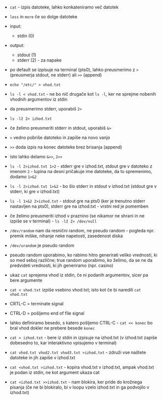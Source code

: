 - `cat` - izpis datoteke, lahko konkateniramo več datotek
- `less` in `more` če so dolge datoteke

- input:
	- stdin (0)
- output:
	- stdout (1)
	- stderr (2) - za napake
- po default se izpisuje na terminal (pts0), lahko preusmerimo z `>` (preusmerja stdout, ne stderr) ali `>>` (append)
- `echo "/etc/" > vhod.txt`
- `ls -l < vhod.txt` - ne bo nič drugače kot `ls -l`, ker ne sprejme nobenih vhodnih argumentov iz stdin
- da preusmerimo stderr, uporabiš `2>`
- `ls -lž 2> izhod.txt`
- če želimo preusmeriti stderr in stdout, uporabiš `&>`
- `>` vedno pobriše datoteko in zapiše na novo vanjo
- `>>` doda izpis na konec datoteke brez brisanja (append)
- isto lahko delamo `&>>`, `2>>`

- `ls -l 2>izhod.txt 1>2` - stderr gre v izhod.txt, stdout gre v datoteko z imenom `2` - lupina na desni pričakuje ime datoteke, da to spremenimo, dodamo `1>&2`

- `ls -l 2>izhod.txt 1>&2` - bo šlo stderr in stdout v izhod.txt (stdout gre v stderr, ki gre v izhod.txt)
- `ls -l 1>&2 2>izhod.txt` - stdout gre na pts0 (ker je trenutno stderr nastavljen na pts0), stderr gre na izhod.txt - vrstni red je pomemben

- če želimo preusmeriti izhod v praznino (se nikamor ne shrani in ne izpiše se v terminal) - `ls -lž 2> /dev/null`

- `/dev/random` nam da resnični random, ne pseudo random - pogleda npr. premik miške, nihanje neke napetosti, zasedenost diska
- `/dev/urandom` je pseudo random
- pseudo random uporabimo, ko rabimo hitro generirati veliko vrednosti, ki so med seboj različne; true random uporabimo, ko želimo, da se ne da predvideti vrednosti, ki jih generiramo (npr. casino)

- ukaz `cat` sprejema vhod iz stdin, če ni podanih argumentov, sicer pa bere argumente
- `cat < vhod.txt` izpiše vsebino vhod.txt; isto kot če bi naredili `cat vhod.txt`

- CRTL-C = terminate signal
- CTRL-D = pošljemo end of file signal

- lahko definiramo besedo, s katero pošljemo CTRL-C - `cat << konec` bo bral vhod dokler ne prebere besede `konec`

- `cat > izhod.txt` - bere iz stdin in izpisuje na izhod.txt (v izhod.txt zapiše dobesedno to, kar interaktivno vpisujemo v terminal)

- `cat vhod.txt vhod2.txt vhod3.txt >izhod.txt` - združi vse naštete datoteke in jih zapiše v izhod.txt
- `cat <vhod.txt >izhod.txt` - kopira vhod.txt v izhod.txt, ampak vhod.txt je podan iz stdin, ne kot argument ukaza cat
- `cat <izhod.txt >>izhod.txt` - nam blokira, ker pride do krožnega pisanja (če ne bi blokiralo, bi v loopu vzelo izhod.txt in ga podvojilo v izhod.txt)

